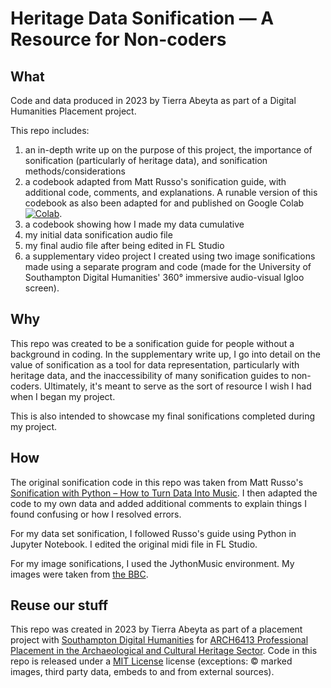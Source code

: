 # Heritage Data Sonification — A Resource for Non-coders

## What

Code and data produced in 2023 by Tierra Abeyta as part of a Digital Humanities Placement project.

This repo includes:
1. an in-depth write up on the purpose of this project, the importance of sonification (particularly of heritage data), and sonification methods/considerations
2. a codebook adapted from Matt Russo's sonification guide, with additional code, comments, and explanations. A runable version of this codebook as also been adapted for and published on Google Colab [![Colab](https://colab.research.google.com/assets/colab-badge.svg)](https://colab.research.google.com/drive/1I83BvgD19lFu0h2m0c05HJ4fzlblDRYR?usp=sharing).
4. a codebook showing how I made my data cumulative
5. my initial data sonification audio file
6. my final audio file after being edited in FL Studio
7. a supplementary video project I created using two image sonifications made using a separate program and code (made for the University of Southampton Digital Humanities' 360° immersive audio-visual Igloo screen).

## Why

This repo was created to be a sonification guide for people without a background in coding. In the supplementary write up, I go into detail on the value of sonification as a tool for data representation, particularly with heritage data, and the inaccessibility of many sonification guides to non-coders. Ultimately, it's meant to serve as the sort of resource I wish I had when I began my project.

This is also intended to showcase my final sonifications completed during my project.

## How

The original sonification code in this repo was taken from Matt Russo's [Sonification with Python – How to Turn Data Into Music](https://www.youtube.com/watch?v=DUdLRy8i9qI). I then adapted the code to my own data and added additional comments to explain things I found confusing or how I resolved errors.

For my data set sonification, I followed Russo's guide using Python in Jupyter Notebook. I edited the original midi file in FL Studio.

For my image sonifications, I used the JythonMusic environment. My images were taken from [the BBC](https://www.bbc.co.uk/news/in-pictures-27354565).

## Reuse our stuff

This repo was created in 2023 by Tierra Abeyta as part of a placement project with [Southampton Digital Humanities](http://digitalhumanities.soton.ac.uk/) for [ARCH6413 Professional Placement in the Archaeological and Cultural Heritage Sector](https://www.southampton.ac.uk/courses/modules/arch6413). Code in this repo is released under a [MIT License](https://mit-license.org/) license (exceptions: © marked images, third party data, embeds to and from external sources).
